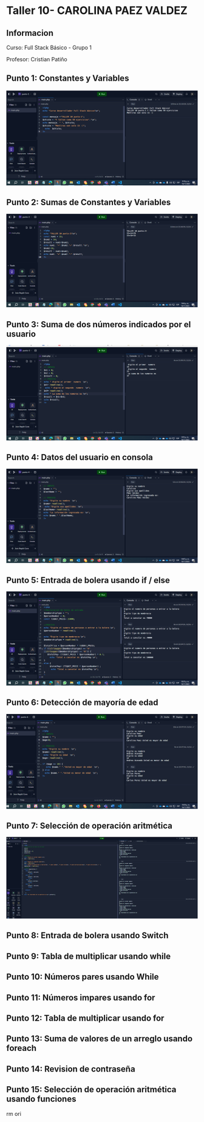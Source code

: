 <h1>Taller 10- CAROLINA PAEZ VALDEZ </h1>
<h2>Informacion</h2>
<p>Curso: Full Stack Básico - Grupo 1 </p>
<p>Profesor: Cristian Patiño </p>

<h2>Punto 1: Constantes y Variables</h2>
<img  src="./public/images/punto-1.png" alt="Punto 1">
 
<h2>Punto 2: Sumas de Constantes y Variables</h2>
<img  src="./public/images/punto-2.png" alt="Punto 2">
 
<h2>Punto 3: Suma de dos números indicados por el usuario</h2>
<img  src="./public/images/punto-3.png" alt="Punto 3">

<h2>Punto 4: Datos del usuario en consola</h2>
<img  src="./public/images/punto-4.png" alt="Punto 4">
 
<h2>Punto 5: Entrada de bolera usando if / else</h2>
<img  src="./public/images/punto-5.png" alt="Punto 5">
 
<h2>Punto 6: Detección de mayoría de edad</h2>
<img  src="./public/images/punto-6.png" alt="Punto 6">
 
<h2>Punto 7: Selección de operación aritmética</h2>
<img  src="./public/images/punto-7.png" alt="Punto 7">
 
<h2>Punto 8: Entrada de bolera usando Switch</h2>
 
<h2>Punto 9: Tabla de multiplicar usando while</h2>
 
<h2>Punto 10: Números pares usando While</h2>
 
<h2>Punto 11: Números impares usando for</h2>
 
<h2>Punto 12: Tabla de multiplicar usando for</h2>
 
<h2>Punto 13: Suma de valores de un arreglo usando foreach</h2>
 
<h2>Punto 14: Revision de contraseña</h2>
 
<h2>Punto 15: Selección de operación aritmética usando funciones</h2>rm ori